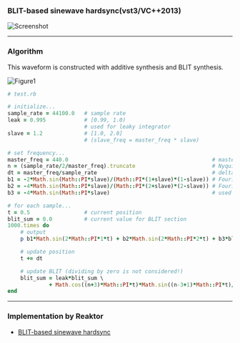 ### BLIT-based sinewave hardsync(vst3/VC++2013)

![Screenshot](https://raw.github.com/fukuroder/BLIT-based_sinewave_hardsync/master/screenshot.png)

- - -

### Algorithm
This waveform is constructed with additive synthesis and BLIT synthesis.

![Figure1](https://raw.github.com/fukuroder/BLIT-based_sinewave_hardsync/master/figure1.png)

```ruby
# test.rb

# initialize...
sample_rate = 44100.0   # sample rate
leak = 0.995            # [0.99, 1.0)
                        # used for leaky integrator
slave = 1.2             # [1.0, 2.0]
                        # (slave_freq = master_freq * slave)

# set frequency...
master_freq = 440.0                                             # master frequency
n = (sample_rate/2/master_freq).truncate                        # Nyquist limit (round down)
dt = master_freq/sample_rate                                    # delta t
b1 = -2*Math.sin(Math::PI*slave)/(Math::PI*(1+slave)*(1-slave)) # Fourier coefficient for sin(2*PI*1*t)
b2 = -4*Math.sin(Math::PI*slave)/(Math::PI*(2+slave)*(2-slave)) # Fourier coefficient for sin(2*PI*2*t)
b3 = -4*Math.sin(Math::PI*slave)                                # used for BLIT section

# for each sample...
t = 0.5                 # current position
blit_sum = 0.0          # current value for BLIT section
1000.times do
    # output
    p b1*Math.sin(2*Math::PI*1*t) + b2*Math.sin(2*Math::PI*2*t) + b3*blit_sum

    # update position
    t += dt

    # update BLIT (dividing by zero is not considered!)
    blit_sum = leak*blit_sum \
             + Math.cos((n+3)*Math::PI*t)*Math.sin((n-3+1)*Math::PI*t)/Math.sin(Math::PI*t)*dt
end
```

- - -

### Implementation by Reaktor
* [BLIT-based sinewave hardsync](http://www.native-instruments.com/jp/community/reaktor-user-library/entry/show/7639/)
